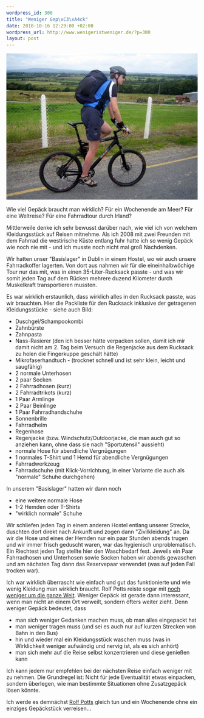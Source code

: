 ```yaml
--- 
wordpress_id: 300
title: "Weniger Gep\xC3\xA4ck"
date: 2010-10-16 12:29:00 +02:00
wordpress_url: http://www.wenigeristweniger.de/?p=300
layout: post
---
```

<div class="center"><p style="text-align: center;"><a href="/wp-content/uploads/2010/10/irland.jpg"><img class="aligncenter size-full wp-image-302" title="irland" src="/wp-content/uploads/2010/10/irland.jpg" alt="" width="512" height="384" /></a></p>

</div>
Wie viel Gepäck braucht man wirklich? Für ein Wochenende am Meer? Für eine Weltreise? Für eine Fahrradtour durch Irland? 

Mittlerweile denke ich sehr bewusst darüber nach, wie viel ich von welchem Kleidungsstück auf Reisen mitnehme. Als ich 2008 mit zwei Freunden mit dem Fahrrad die westirische Küste entlang fuhr hatte ich so wenig Gepäck wie noch nie mit - und ich musste noch nicht mal groß Nachdenken. 

Wir hatten unser "Basislager" in Dublin in einem Hostel, wo wir auch unsere Fahrradkoffer lagerten. Von dort aus nahmen wir für die eineinhalbwöchige Tour nur das mit, was in einen 35-Liter-Rucksack passte - und was wir somit jeden Tag auf dem Rücken mehrere duzend Kilometer durch Muskelkraft transportieren mussten.

Es war wirklich erstaunlich, dass wirklich alles in den Rucksack passte, was wir brauchten. Hier die Packliste für den Rucksack inklusive der getragenen Kleidungsstücke - siehe auch Bild:
<ul>
	<li>Duschgel/Schampookombi</li>
	<li>Zahnbürste</li>
	<li>Zahnpasta</li>
	<li>Nass-Rasierer (den ich besser hätte verpacken sollen, damit ich mir damit nicht am 2. Tag beim Versuch die Regenjacke aus dem Rucksack zu holen die Fingerkuppe geschält hätte)</li>
	<li>Mikrofaserhandtuch - (trocknet schnell und ist sehr klein, leicht und saugfähig)</li>
	<li>2 normale Unterhosen</li>
	<li>2 paar Socken</li>
	<li>2 Fahrradhosen (kurz)</li>
	<li>2 Fahrradtrikots (kurz)</li>
	<li>1 Paar Armlinge</li>
	<li>2 Paar Beinlinge</li>
	<li>1 Paar Fahrradhandschuhe</li>
	<li>Sonnenbrille</li>
	<li>Fahrradhelm</li>
	<li>Regenhose</li>
	<li>Regenjacke (bzw. Windschutz/Outdoorjacke, die man auch gut so anziehen kann, ohne dass sie nach "Sportutensil" aussieht)</li>
	<li>normale Hose für abendliche Vergnügungen</li>
	<li>1 normales T-Shirt und 1 Hemd für abendliche Vergnügungen</li>
	<li>Fahrradwerkzeug</li>
	<li>Fahrradschuhe (mit Klick-Vorrichtung, in einer Variante die auch als "normale" Schuhe durchgehen)</li>
</ul>
In unserem "Basislager" hatten wir dann noch
<ul>
	<li>eine weitere normale Hose</li>
	<li>1-2 Hemden oder T-Shirts</li>
	<li>"wirklich normale" Schuhe</li>
</ul>
Wir schliefen jeden Tag in einem anderen Hostel entlang unserer Strecke, duschten dort direkt nach Ankunft und zogen dann "Zivilkleidung" an. Da wir die Hose und eines der Hemden nur ein paar Stunden abends trugen und wir immer frisch geduscht waren, war das hygienisch unproblematisch. Ein Riechtest jeden Tag stellte hier den Waschbedarf fest. Jeweils ein Paar Fahrradhosen und Unterhosen sowie Socken haben wir abends gewaschen und am nächsten Tag dann das Reservepaar verwendet (was auf jeden Fall trocken war).

Ich war wirklich überrascht wie einfach und gut das funktionierte und wie wenig Kleidung man wirklich braucht. Rolf Potts reiste sogar mit <a href="http://www.rtwblog.com">noch weniger um die ganze Welt</a>. Weniger Gepäck ist gerade dann interessant, wenn man nicht an einem Ort verweilt, sondern öfters weiter zieht. Denn weniger Gepäck bedeutet, dass
<ul>
	<li>man sich weniger Gedanken machen muss, ob man alles eingepackt hat</li>
	<li>man weniger tragen muss (und sei es auch nur auf kurzen Strecken von Bahn in den Bus)</li>
	<li>hin und wieder mal ein Kleidungsstück waschen muss (was in Wirklichkeit weniger aufwändig und nervig ist, als es sich anhört)</li>
	<li>man sich mehr auf die Reise selbst konzentrieren und diese genießen kann</li>
</ul>
Ich kann jedem nur empfehlen bei der nächsten Reise einfach weniger mit zu nehmen. Die Grundregel ist: Nicht für jede Eventualität etwas einpacken, sondern überlegen, wie man bestimmte Situationen ohne Zusatzgepäck lösen könnte.

Ich werde es demnächst <a href="http://www.vagablogging.net/">Rolf Potts</a> gleich tun und ein Wochenende ohne ein einziges Gepäckstück verreisen...
